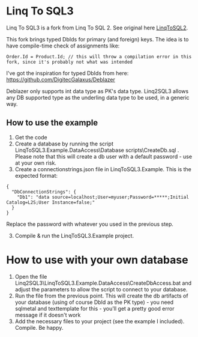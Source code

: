 Linq To SQL3
=============

Linq To SQL3 is a fork from Linq To SQL 2. See original here [LinqToSQL2](https://github.com/FransBouma/LinqToSQL2).

This fork brings typed DbIds for primary (and foreign) keys. The idea is to have compile-time check of assignments like:

```
Order.Id = Product.Id; // this will throw a compilation error in this fork, since it's probably not what was intended
```

I've got the inspiration for typed DbIds from here: https://github.com/DigitecGalaxus/Deblazer

Deblazer only supports int data type as PK's data type. Linq2SQL3 allows any DB supported type as the underling data type to be used, in a generic way.

## How to use the example

1. Get the code
2. Create a database by running the script LinqToSQL3.Example.DataAccess\Database scripts\CreateDb.sql . Please note that this will create a db user with a default password - use at your own risk.
2. Create a connectionstrings.json file in LinqToSQL3.Example. This is the expected format:

```
{
  "DbConnectionStrings": {
    "Db1": "data source=localhost;User=myuser;Password=*****;Initial Catalog=L2S;User Instance=false;"
  }
}
```
Replace the password with whatever you used in the previous step. 

3. Compile & run the LinqToSQL3.Example project.

# How to use with your own database

1. Open the file Linq2SQL3\LinqToSQL3.Example.DataAccess\CreateDbAccess.bat and adjust the parameters to allow the script to connect to your database. 
2. Run the file from the previous point. This will create the db artifacts of your database (using of course DbId as the PK type) - you need sqlmetal and texttemplate for this - you'll get a pretty good error message if it doesn't work
3. Add the necessary files to your project (see the example I included). Compile. Be happy.
